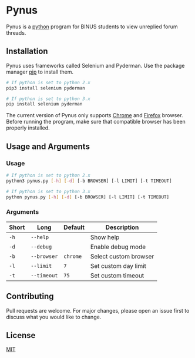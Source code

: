 # Pynus
Pynus is a [python](https://wiki.python.org/moin/BeginnersGuide) program for BINUS students to view unreplied forum threads.

## Installation
Pynus uses frameworks called Selenium and Pyderman. Use the package manager [pip](https://pip.pypa.io/en/stable/) to install them.

```bash
# If python is set to python 2.x
pip3 install selenium pyderman

# If python is set to python 3.x
pip install selenium pyderman
```

The current version of Pynus only supports [Chrome](https://www.google.com/chrome/) and [Firefox](https://www.mozilla.org/en-US/firefox/new/) browser. Before running the program, make sure that compatible browser has been properly installed.

## Usage and Arguments
### Usage
```bash
# If python is set to python 2.x
python3 pynus.py [-h] [-d] [-b BROWSER] [-l LIMIT] [-t TIMEOUT]

# If python is set to python 3.x
python pynus.py [-h] [-d] [-b BROWSER] [-l LIMIT] [-t TIMEOUT]
```
### Arguments
| Short | Long        | Default        | Description           |
| ----- | ----------- | -------------- | --------------------- |
| `-h`  | `--help`    |                | Show help             |
| `-d`  | `--debug`   |                | Enable debug mode     |
| `-b`  | `--browser` | `chrome`       | Select custom browser |
| `-l`  | `--limit`   | `7`            | Set custom day limit
| `-t`  | `--timeout` | `75`           | Set custom timeout    |

## Contributing
Pull requests are welcome. For major changes, please open an issue first to discuss what you would like to change.

## License
[MIT](https://github.com/Fukji/Pynus/blob/main/LICENSE)
